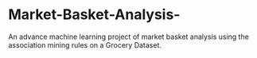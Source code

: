 # Market-Basket-Analysis-
An advance machine learning project of market basket analysis using the association mining rules on a Grocery Dataset.
